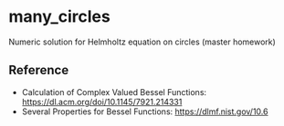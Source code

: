 # many_circles
Numeric solution for Helmholtz equation on circles (master homework)

## Reference
- Calculation of Complex Valued Bessel Functions: https://dl.acm.org/doi/10.1145/7921.214331
- Several Properties for Bessel Functions: https://dlmf.nist.gov/10.6
